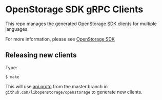 # OpenStorage SDK gRPC Clients

This repo manages the generated OpenStorage SDK clients for multiple languages.

For more information, please see [OpenStorage SDK](https://libopenstorage.github.io)

## Releasing new clients

Type:

```
$ make
```

This will use [api.proto](https://github.com/libopenstorage/openstorage/blob/master/api/api.proto) from the master branch in `github.com/libopenstorage/openstorage` to generate new clients.

